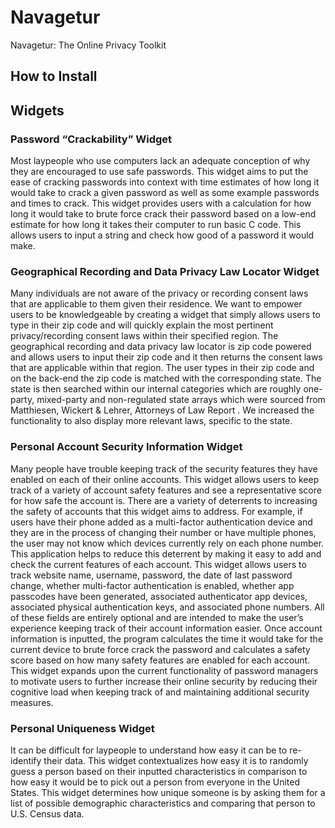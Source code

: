 # Navagetur
Navagetur: The Online Privacy Toolkit

## How to Install




## Widgets

### Password “Crackability” Widget

Most laypeople who use computers lack an adequate conception of why they are encouraged to use safe passwords. This widget aims to put the ease of cracking passwords into context with time estimates of how long it would take to crack a given password as well as some example passwords and times to crack. This widget provides users with a calculation for how long it would take to brute force crack their password based on a low-end estimate for how long it takes their computer to run basic C code. This allows users to input a string and check how good of a password it would make.

### Geographical Recording and Data Privacy Law Locator Widget

Many individuals are not aware of the privacy or recording consent laws that are applicable to them given their residence. We want to empower users to be knowledgeable by creating a widget that simply allows users to type in their zip code and will quickly explain the most pertinent privacy/recording consent laws within their specified region. The geographical recording and data privacy law locator is zip code powered and allows users to input their zip code and it then returns the consent laws that are applicable within that region. The user types in their zip code and on the back-end the zip code is matched with the corresponding state. The state is then searched within our internal categories which are roughly one-party, mixed-party and non-regulated state arrays which were sourced from Matthiesen, Wickert & Lehrer, Attorneys of Law Report . We increased the functionality to also display more relevant laws, specific to the state.
 
### Personal Account Security Information Widget

Many people have trouble keeping track of the security features they have enabled on each of their online accounts. This widget allows users to keep track of a variety of account safety features and see a representative score for how safe the account is. There are a variety of deterrents to increasing the safety of accounts that this widget aims to address. For example, if users have their phone added as a multi-factor authentication device and they are in the process of changing their number or have multiple phones, the user may not know which devices currently rely on each phone number. This application helps to reduce this deterrent by making it easy to add and check the current features of each account. This widget allows users to track website name, username, password, the date of last password change, whether multi-factor authentication is enabled, whether app passcodes have been generated, associated authenticator app devices, associated physical authentication keys, and associated phone numbers. All of these fields are entirely optional and are intended to make the user’s experience keeping track of their account information easier. Once account information is inputted, the program calculates the time it would take for the current device to brute force crack the password and calculates a safety score based on how many safety features are enabled for each account. This widget expands upon the current functionality of password managers to motivate users to further increase their online security by reducing their cognitive load when keeping track of and maintaining additional security measures.

### Personal Uniqueness Widget

It can be difficult for laypeople to understand how easy it can be to re-identify their data. This widget contextualizes how easy it is to randomly guess a person based on their inputted characteristics in comparison to how easy it would be to pick out a person from everyone in the United States. This widget determines how unique someone is by asking them for a list of possible demographic characteristics and comparing that person to U.S. Census data. 

###

##

